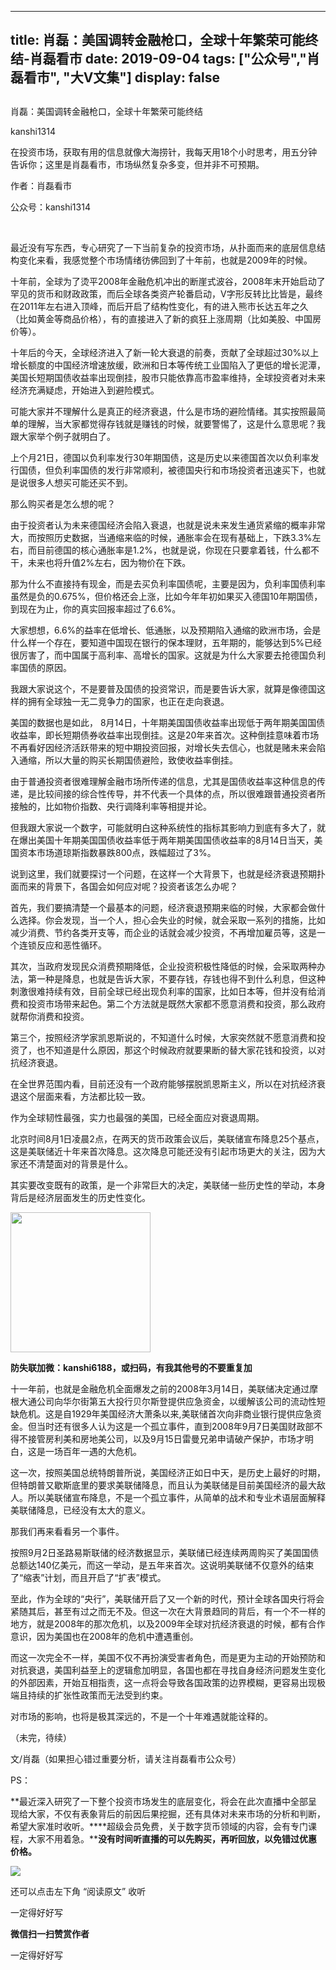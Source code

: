 
---
title:  肖磊：美国调转金融枪口，全球十年繁荣可能终结-肖磊看市
date: 2019-09-04
tags: ["公众号","肖磊看市", "大V文集"]
display: false
---


## 



肖磊：美国调转金融枪口，全球十年繁荣可能终结




kanshi1314




在投资市场，获取有用的信息就像大海捞针，我每天用18个小时思考，用五分钟告诉你；这里是肖磊看市，市场纵然复杂多变，但并非不可预期。


作者：肖磊看市

公众号：kanshi1314

&nbsp;

最近没有写东西，专心研究了一下当前复杂的投资市场，从扑面而来的底层信息结构变化来看，我感觉整个市场情绪彷佛回到了十年前，也就是2009年的时候。



十年前，全球为了烫平2008年金融危机冲出的断崖式波谷，2008年末开始启动了罕见的货币和财政政策，而后全球各类资产轮番启动，V字形反转比比皆是，最终在2011年左右进入顶峰，而后开启了结构性变化，有的进入熊市长达五年之久（比如黄金等商品价格），有的直接进入了新的疯狂上涨周期（比如美股、中国房价等）。



十年后的今天，全球经济进入了新一轮大衰退的前奏，贡献了全球超过30%以上增长额度的中国经济增速放缓，欧洲和日本等传统工业国陷入了更低的增长泥潭，美国长短期国债收益率出现倒挂，股市只能依靠高市盈率维持，全球投资者对未来经济充满疑虑，开始进入到避险模式。



可能大家并不理解什么是真正的经济衰退，什么是市场的避险情绪。其实按照最简单的理解，当大家都觉得存钱就是赚钱的时候，就要警惕了，这是什么意思呢？我跟大家举个例子就明白了。



上个月21日，德国以负利率发行30年期国债，这是历史以来德国首次以负利率发行国债，但负利率国债的发行非常顺利，被德国央行和市场投资者迅速买下，也就是说很多人想买可能还买不到。



那么购买者是怎么想的呢？



由于投资者认为未来德国经济会陷入衰退，也就是说未来发生通货紧缩的概率非常大，而按照历史数据，当通缩来临的时候，通胀率会在现有基础上，下跌3.3%左右，而目前德国的核心通胀率是1.2%，也就是说，你现在只要拿着钱，什么都不干，未来也将升值2%左右，因为物价在下跌。



那为什么不直接持有现金，而是去买负利率国债呢，主要是因为，负利率国债利率虽然是负的0.675%，但价格还会上涨，比如今年年初如果买入德国10年期国债，到现在为止，你的真实回报率超过了6.6%。



大家想想，6.6%的益率在低增长、低通胀，以及预期陷入通缩的欧洲市场，会是什么样一个存在，要知道中国现在银行的保本理财，五年期的，能够达到5%已经很厉害了，而中国属于高利率、高增长的国家。这就是为什么大家要去抢德国负利率国债的原因。



我跟大家说这个，不是要普及国债的投资常识，而是要告诉大家，就算是像德国这样的拥有全球独一无二竞争力的国家，也正在走向衰退。



美国的数据也是如此， 8月14日，十年期美国国债收益率出现低于两年期美国国债收益率，即长短期债券收益率出现倒挂。这是20年来首次。这种倒挂意味着市场不再看好因经济活跃带来的短中期投资回报，对增长失去信心，也就是赌未来会陷入通缩，所以大量的购买长期国债避险，致使收益率倒挂。



由于普通投资者很难理解金融市场所传递的信息，尤其是国债收益率这种信息的传递，是比较间接的综合性传导，并不代表一个具体的点，所以很难跟普通投资者所接触的，比如物价指数、央行调降利率等相提并论。



但我跟大家说一个数字，可能就明白这种系统性的指标其影响力到底有多大了，就在爆出美国十年期美国国债收益率低于两年期美国国债收益率的8月14日当天，美国资本市场道琼斯指数暴跌800点，跌幅超过了3%。



说到这里，我们就要探讨一个问题，在这样一个大背景下，也就是经济衰退预期扑面而来的背景下，各国会如何应对呢？投资者该怎么办呢？



首先，我们要搞清楚一个最基本的问题，经济衰退预期来临的时候，大家都会做什么选择。你会发现，当一个人，担心会失业的时候，就会采取一系列的措施，比如减少消费、节约各类开支等，而企业的话就会减少投资，不再增加雇员等，这是一个连锁反应和恶性循环。



其次，当政府发现民众消费预期降低，企业投资积极性降低的时候，会采取两种办法，第一种是降息，也就是告诉大家，不要存钱，存钱也得不到什么利息，但这种刺激很难持续有效，目前全球已经出现负利率的国家，比如日本等，但并没有给消费和投资市场带来起色。第二个方法就是既然大家都不愿意消费和投资，那么政府就帮你消费和投资。



第三个，按照经济学家凯恩斯说的，不知道什么时候，大家突然就不愿意消费和投资了，也不知道是什么原因，那这个时候政府就要果断的替大家花钱和投资，以对抗经济衰退。



在全世界范围内看，目前还没有一个政府能够摆脱凯恩斯主义，所以在对抗经济衰退这个层面来看，方法都比较一致。



作为全球韧性最强，实力也最强的美国，已经全面应对衰退周期。



北京时间8月1日凌晨2点，在两天的货币政策会议后，美联储宣布降息25个基点，这是美联储近十年来首次降息。这次降息可能还没有引起市场更大的关注，因为大家还不清楚面对的背景是什么。



其实要改变既有的政策，是一个非常巨大的决定，美联储一些历史性的举动，本身背后是经济层面发生的历史性变化。



<img class="rich_pages" data-copyright="0" data-ratio="1" data-s="300,640" src="https://mmbiz.qpic.cn/mmbiz_jpg/rIYcHn0KrPQxE6zMiarib0VYKnt94Md6MMtJIw6YEwy8maoZPYfqopnlsqVs55Vz3JiaQIS7PZ1rg8lrYVngiaw9CQ/640?wx_fmt=jpeg" data-type="jpeg" data-w="430" style="height: 224px;width: 224px;"/>

**防失联加微：kanshi6188，或扫码，有我其他号的不要重复加**



十一年前，也就是金融危机全面爆发之前的2008年3月14日，美联储决定通过摩根大通公司向华尔街第五大投行贝尔斯登提供应急资金，以缓解该公司的流动性短缺危机。这是自1929年美国经济大萧条以来,美联储首次向非商业银行提供应急资金。但当时还有很多人认为这是一个孤立事件，直到2008年9月7日美国财政部不得不接管房利美和房地美公司，以及9月15日雷曼兄弟申请破产保护，市场才明白，这是一场百年一遇的大危机。



这一次，按照美国总统特朗普所说，美国经济正如日中天，是历史上最好的时期，但特朗普又歇斯底里的要求美联储降息，而且认为美联储是目前美国经济的最大敌人。所以美联储宣布降息，不是一个孤立事件，从简单的战术和专业术语层面解释美联储降息，已经没有太大的意义。



那我们再来看看另一个事件。



按照9月2日圣路易斯联储的经济数据显示，美联储已经连续两周购买了美国国债总额达140亿美元，而这一举动，是五年来首次。这说明美联储不仅意外的结束了“缩表”计划，而且开启了“扩表”模式。



至此，作为全球的“央行”，美联储开启了又一个新的时代，预计全球各国央行将会紧随其后，甚至有过之而无不及。但这一次在大背景趋同的背后，有一个不一样的地方，就是2008年的那次危机，以及2009年全球对抗经济衰退的时候，都有合作意识，因为美国也在2008年的危机中遭遇重创。



而这一次完全不一样，美国不仅不再扮演受害者角色，而是更为主动的开始预防和对抗衰退，美国利益至上的逻辑愈加明显，各国也都在寻找自身经济问题发生变化的外部因素，开始互相指责，这一点将会导致各国政策的边界模糊，更容易出现极端且持续的扩张性政策而无法受到约束。



对市场的影响，也将是极其深远的，不是一个十年难遇就能诠释的。



（未完，待续）



文/肖磊（如果担心错过重要分析，请关注肖磊看市公众号）



PS：

**最近深入研究了一下整个投资市场发生的底层变化，将会在此次直播中全部呈现给大家，不仅有表象背后的前因后果挖掘，还有具体对未来市场的分析和判断，希望大家准时收听。****超级会员免费，关于数字货币领域的内容，会有专门课程，大家不用着急。****没有时间听直播的可以先购买，再听回放，以免错过优惠价格。**



<img class="rich_pages" data-ratio="1.7786666666666666" data-s="300,640" src="https://mmbiz.qpic.cn/mmbiz_jpg/rIYcHn0KrPQ5kgpmGsEKZTbTQW4ficKAKr6iaevbaE0RecZEPDib0LLTSk1kSygCIEsHxYOnia5BDEbW1cnakTDnibg/640?wx_fmt=jpeg" data-type="jpeg" data-w="750" style="">

还可以点击左下角&nbsp;“阅读原文” 收听

一定得好好写


**微信扫一扫赞赏作者**






一定得好好写








